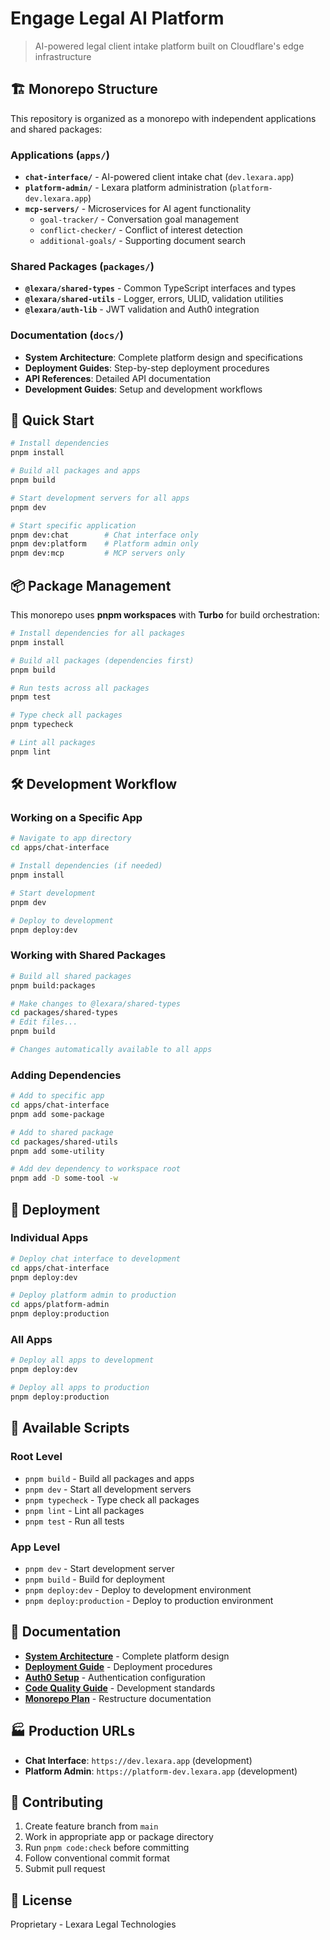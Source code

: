# Engage Legal AI Platform

> AI-powered legal client intake platform built on Cloudflare's edge infrastructure

## 🏗️ Monorepo Structure

This repository is organized as a monorepo with independent applications and shared packages:

### Applications (`apps/`)

- **`chat-interface/`** - AI-powered client intake chat (`dev.lexara.app`)
- **`platform-admin/`** - Lexara platform administration (`platform-dev.lexara.app`)
- **`mcp-servers/`** - Microservices for AI agent functionality
  - `goal-tracker/` - Conversation goal management
  - `conflict-checker/` - Conflict of interest detection  
  - `additional-goals/` - Supporting document search

### Shared Packages (`packages/`)

- **`@lexara/shared-types`** - Common TypeScript interfaces and types
- **`@lexara/shared-utils`** - Logger, errors, ULID, validation utilities
- **`@lexara/auth-lib`** - JWT validation and Auth0 integration

### Documentation (`docs/`)

- **System Architecture**: Complete platform design and specifications
- **Deployment Guides**: Step-by-step deployment procedures
- **API References**: Detailed API documentation
- **Development Guides**: Setup and development workflows

## 🚀 Quick Start

```bash
# Install dependencies
pnpm install

# Build all packages and apps
pnpm build

# Start development servers for all apps
pnpm dev

# Start specific application
pnpm dev:chat        # Chat interface only
pnpm dev:platform    # Platform admin only
pnpm dev:mcp         # MCP servers only
```

## 📦 Package Management

This monorepo uses **pnpm workspaces** with **Turbo** for build orchestration:

```bash
# Install dependencies for all packages
pnpm install

# Build all packages (dependencies first)
pnpm build

# Run tests across all packages
pnpm test

# Type check all packages
pnpm typecheck

# Lint all packages
pnpm lint
```

## 🛠️ Development Workflow

### Working on a Specific App

```bash
# Navigate to app directory
cd apps/chat-interface

# Install dependencies (if needed)
pnpm install

# Start development
pnpm dev

# Deploy to development
pnpm deploy:dev
```

### Working with Shared Packages

```bash
# Build all shared packages
pnpm build:packages

# Make changes to @lexara/shared-types
cd packages/shared-types
# Edit files...
pnpm build

# Changes automatically available to all apps
```

### Adding Dependencies

```bash
# Add to specific app
cd apps/chat-interface
pnpm add some-package

# Add to shared package
cd packages/shared-utils
pnpm add some-utility

# Add dev dependency to workspace root
pnpm add -D some-tool -w
```

## 🚀 Deployment

### Individual Apps

```bash
# Deploy chat interface to development
cd apps/chat-interface
pnpm deploy:dev

# Deploy platform admin to production
cd apps/platform-admin
pnpm deploy:production
```

### All Apps

```bash
# Deploy all apps to development
pnpm deploy:dev

# Deploy all apps to production
pnpm deploy:production
```

## 🔧 Available Scripts

### Root Level

- `pnpm build` - Build all packages and apps
- `pnpm dev` - Start all development servers
- `pnpm typecheck` - Type check all packages
- `pnpm lint` - Lint all packages
- `pnpm test` - Run all tests

### App Level

- `pnpm dev` - Start development server
- `pnpm build` - Build for deployment
- `pnpm deploy:dev` - Deploy to development environment
- `pnpm deploy:production` - Deploy to production environment

## 📖 Documentation

- **[System Architecture](./docs/CLAUDE.md)** - Complete platform design
- **[Deployment Guide](./docs/DEPLOYMENT_GUIDE.md)** - Deployment procedures
- **[Auth0 Setup](./docs/AUTH0_SETUP_GUIDE.md)** - Authentication configuration
- **[Code Quality Guide](./docs/CODE_QUALITY_GUIDE.md)** - Development standards
- **[Monorepo Plan](./docs/MONOREPO_RESTRUCTURE_PLAN.md)** - Restructure documentation

## 🏭 Production URLs

- **Chat Interface**: `https://dev.lexara.app` (development)
- **Platform Admin**: `https://platform-dev.lexara.app` (development)

## 🤝 Contributing

1. Create feature branch from `main`
2. Work in appropriate app or package directory
3. Run `pnpm code:check` before committing
4. Follow conventional commit format
5. Submit pull request

## 📄 License

Proprietary - Lexara Legal Technologies